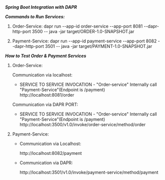 ***********Spring Boot Integration with DAPR***********


  ***********Commands to Run Services:***********

  1. Order-Service:
  dapr run --app-id order-service --app-port 8081 --dapr-http-port 3500 -- java -jar target/ORDER-1.0-SNAPSHOT.jar

  2. Payment-Service:
  dapr run --app-id payment-service --app-port 8082 --dapr-http-port 3501 -- java -jar target/PAYMENT-1.0-SNAPSHOT.jar

***********How to Test Order & Payment Services***********
1. Order-Service:

   Communication via localhost:

   - SERVICE TO SERVICE INVOCATION - "Order-service" Internally call "Payment-Service"(Endpoint is /payment)
   http://localhost:8081/order                                     
 
    Communication via DAPR PORT:
    - SERVICE TO SERVICE INVOCATION - "Order-service" Internally call "Payment-Service"(Endpoint is /payment)
    http://localhost:3500/v1.0/invoke/order-service/method/order    

3. Payment-Service:

    - Communication via Localhost:
   
      http://localhost:8082/payment

    - Communication via DAPR:
   
      http://localhost:3501/v1.0/invoke/payment-service/method/payment
